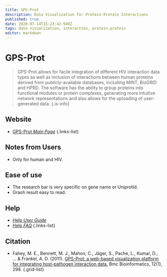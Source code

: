 ```yaml
---
title: GPS-Prot
description: Data Visualization for Protein-Protein Interactions
published: true
date: 2020-07-14T15:23:42.940Z
tags: data visualization, interaction, protein-protein
editor: markdown
---
```


# GPS-Prot

> GPS-Prot allows for facile integration of different HIV interaction data types as well as inclusion of interactions between human proteins derived from publicly-available databases, including MINT, BioGRID and HPRD. The software has the ability to group proteins into functional modules or protein complexes, generating more intuitive network representations and also allows for the uploading of user-generated data.
{.is-info}

 

## Website 

- [GPS-Prot *Main Page*](http://gpsprot.org/index.php)
 {.links-list}


## Notes from Users
- Only for human and HIV.

## Ease of use
- The research bar is very specific on gene name or UniprotId.
- Graoh result easy to read.

## Help
- [Help *User Guide*](http://gpsprot.org/userguide.php)
- [Help *FAQ*](http://gpsprot.org/faq.php)
{.links-list}

## Citation 

- Fahey, M. E., Bennett, M. J., Mahon, C., Jäger, S., Pache, L., Kumar, D., ... & Frankel, A. D. (2011). [GPS-Prot: a web-based visualization platform for integrating host-pathogen interaction data.](https://bmcbioinformatics.biomedcentral.com/articles/10.1186/1471-2105-12-298) Bmc Bioinformatics, 12(1), 298.
{.grid-list}